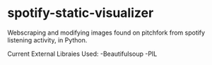 # spotify-static-visualizer
Webscraping and modifying images found on pitchfork from spotify listening activity, in Python.

Current External Libraies Used:
  -Beautifulsoup
  -PIL
  

